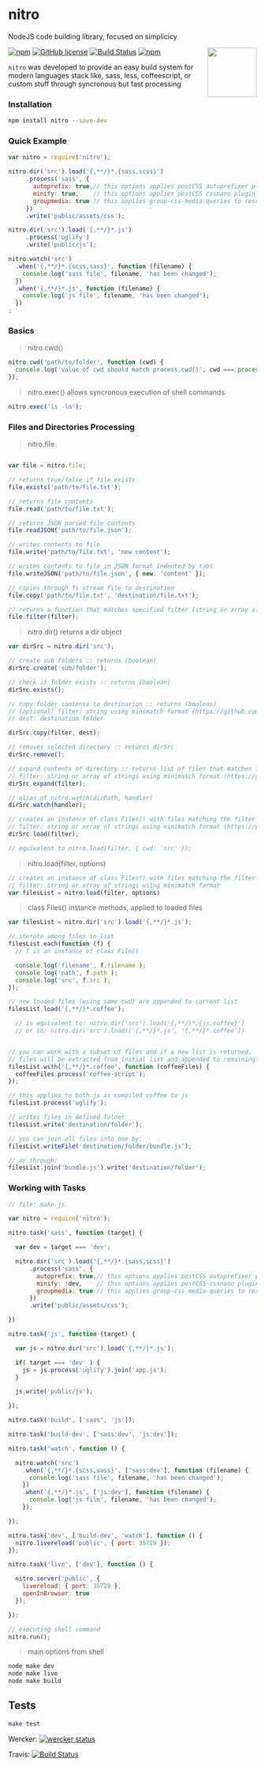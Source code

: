 # nitro

NodeJS code building library, focused on simplicicy

<img src="https://avatars1.githubusercontent.com/u/14299087?v=3&s=200" width="100px" align="right"/>

[![npm](https://img.shields.io/npm/v/nitro.svg?maxAge=2592000)](https://www.npmjs.com/package/nitro) [![GitHub license](https://img.shields.io/badge/license-MIT-blue.svg)](https://raw.githubusercontent.com/kiltjs/nitro/master/LICENSE)
[![Build Status](https://travis-ci.org/kiltjs/nitro.svg?branch=master)](https://travis-ci.org/kiltjs/nitro) [![npm](https://img.shields.io/npm/dt/nitro.svg?maxAge=2592000)](https://www.npmjs.com/package/nitro)


`nitro` was developed to provide an easy build system for modern languages stack like,
sass, less, coffeescript, or custom stuff through syncronous but fast processing

### Installation

``` sh
npm install nitro --save-dev
```

### Quick Example

``` js
var nitro = require('nitro');

nitro.dir('src').load('{,**/}*.{sass,scss}')
     .process('sass', {
       autoprefix: true,// this options applies postCSS autoprefixer plugin
       minify: true,    // this options applies postCSS cssnano plugin
       groupmedia: true // this applies group-css-media-queries to resulting css
     })
     .write('public/assets/css');

nitro.dir('src').load('{,**/}*.js')
     .process('uglify')
     .write('public/js');

nitro.watch('src')
  .when('{,**/}*.{scss,sass}', function (filename) {
    console.log('sass file', filename, 'has been changed');
  })
  .when('{,**/}*.js', function (filename) {
    console.log('js file', filename, 'has been changed');
  })
;

```

### Basics

> nitro.cwd()

``` js
nitro.cwd('path/to/folder', function (cwd) {
  console.log('value of cwd should match process.cwd()', cwd === process.cwd() );
});
```

> nitro.exec()
> allows syncronous execution of shell commands

``` js
nitro.exec('ls -la');
```

### Files and Directories Processing

> nitro.file

``` js

var file = nitro.file;

// returns true/false if file exists
file.exists('path/to/file.txt');

// returns file contents
file.read('path/to/file.txt');

// returns JSON parsed file contents
file.readJSON('path/to/file.json');

// writes contents to file
file.write('path/to/file.txt', 'new content');

// writes contents to file in JSON format indented by tabs
file.writeJSON('path/to/file.json', { new: 'content' });

// copies through fs stream file to destination
file.copy('path/to/file.txt', 'destination/file.txt');

// returns a function that matches specified filter (string or array of strings)
file.filter(filter);

```

> nitro.dir()
> returns a dir object

``` js
var dirSrc = nitro.dir('src');

// create sub folders :: returns (boolean)
dirSrc.create('sub/folder');

// check if folder exists :: returns (boolean)
dirSrc.exists();

// copy folder contents to destinarion :: returns (boolean)
// (optional) filter: string using minimatch format (https://github.com/isaacs/minimatch)
// dest: destination folder

dirSrc.copy(filter, dest);

// removes selected directory :: returns dirSrc
dirSrc.remove();

// expand contents of directory :: returns list of files that matches filter
// filter: string or array of strings using minimatch format (https://github.com/isaacs/minimatch)
dirSrc.expand(filter);

// alias of nitro.watch(dirPath, handler)
dirSrc.watch(handler);

// creates an instance of class Files() with files matching the filter :: returns filesList
// filter: string or array of strings using minimatch format (https://github.com/isaacs/minimatch)
dirSrc.load(filter);

// equivalent to nitro.load(filter, { cwd: 'src' });

```

> nitro.load(filter, options)

``` js
// creates an instance of class Files() with files matching the filter :: returns filesList
// filter: string or array of strings using minimatch format
var filesList = nitro.load(filter, options)
```



> class Files()
> instance methods, applied to loaded files

``` js
var filesList = nitro.dir('src').load('{,**/}*.js');

// iterate among files in list
filesList.each(function (f) {
  // f is an instance of class File()

  console.log('filename', f.filename );
  console.log('path', f.path );
  console.log('src', f.src );
});

// new loaded files (using same cwd) are appended to current list
filesList.load('{,**/}*.coffee');

  // is equivalent to: nitro.dir('src').load('{,**/}*.{js,coffee}')
  // or to: nitro.dir('src').load(['{,**/}*.js', '{,**/}*.coffee'])


// you can work with a subset of files and if a new list is returned,
// files will be extracted from initial list and appended to remaining files
filesList.with('{,**/}*.coffee', function (coffeeFiles) {
  coffeeFiles.process('coffee-script');
});

// this applies to both js as compiled coffee to js
filesList.process('uglify');

// writes files in defined folder
filesList.write('destination/folder');

// you can join all files into one by:
filesList.writeFile('destination/folder/bundle.js');

// or through:
filesList.join('bundle.js').write('destination/folder');

```

### Working with Tasks

``` js
// file: make.js

var nitro = require('nitro');

nitro.task('sass', function (target) {

  var dev = target === 'dev';

  nitro.dir('src').load('{,**/}*.{sass,scss}')
      .process('sass', {
        autoprefix: true,// this options applies postCSS autoprefixer plugin
        minify: !dev,    // this options applies postCSS cssnano plugin
        groupmedia: true // this applies group-css-media-queries to resulting css
      })
      .write('public/assets/css');

})

nitro.task('js', function (target) {

  var js = nitro.dir('src').load('{,**/}*.js');

  if( target === 'dev' ) {
    js = js.process('uglify').join('app.js');
  }

  js.write('public/js');

});

nitro.task('build', ['sass', 'js']);

nitro.task('build-dev', ['sass:dev', 'js:dev']);

nitro.task('watch', function () {

  nitro.watch('src')
    .when('{,**/}*.{scss,sass}', ['sass:dev'], function (filename) {
      console.log('sass file', filename, 'has been changed');
    })
    .when('{,**/}*.js', ['js:dev'], function (filename) {
      console.log('js file', filename, 'has been changed');
    });

});

nitro.task('dev', ['build-dev', 'watch'], function () {
  nitro.livereload('public', { port: 35729 });
});

nitro.task('live', ['dev'], function () {

  nitro.server('public', {
    livereload: { port: 35729 },
    openInBrowser: true
  });

});

// executing shell command
nitro.run();

```

> main options from shell

``` sh
node make dev
node make live
node make build
```

## Tests

``` sh
make test
```


Wercker: [![wercker status](https://app.wercker.com/status/4518d69bc996c3a4b3e20249ccacb487/s "wercker status")](https://app.wercker.com/project/bykey/4518d69bc996c3a4b3e20249ccacb487)

Travis: [![Build Status](https://travis-ci.org/kiltjs/nitro.svg?branch=master)](https://travis-ci.org/kiltjs/nitro)
